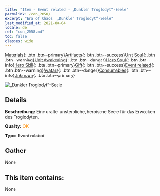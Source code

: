 ```yaml
---
title: "Item - Event related - „Dunkler Troglodyt“-Seele"
permalink: /con_2058/
excerpt: "Era of Chaos  „Dunkler Troglodyt“-Seele"
last_modified_at: 2021-08-04
locale: de
ref: "con_2058.md"
toc: false
classes: wide
---
```

 [Materials](/ItemsDE/){: .btn .btn--primary}[Artifacts](/ItemsDE/Artifacts/){: .btn .btn--success}[Unit Soul](/ItemsDE/UnitSoul/){: .btn .btn--warning}[Unit Awakening](/ItemsDE/UnitAwakening/){: .btn .btn--danger}[Hero Soul](/ItemsDE/HeroSoul/){: .btn .btn--info}[Hero Skill](/ItemsDE/HeroSkill/){: .btn .btn--primary}[Gift](/ItemsDE/Gift/){: .btn .btn--success}[Event related](/ItemsDE/Events/){: .btn .btn--warning}[Avatars](/ItemsDE/Avatars/){: .btn .btn--danger}[Consumables](/ItemsDE/Consumables/){: .btn .btn--info}[Unknown](/ItemsDE/Unknown/){: .btn .btn--primary}

 ![„Dunkler Troglodyt“-Seele](/images/t/juexing_701.jpg)

## Details
 **Beschreibung:** Eine uralte, unsterbliche, heroische Seele für das Erwecken des Troglodyten.

 **Quality:** <span style="color: #FF8C00">OK</span>

 **Type:** Event related

## Gather

  None

## This item contains:

  None

